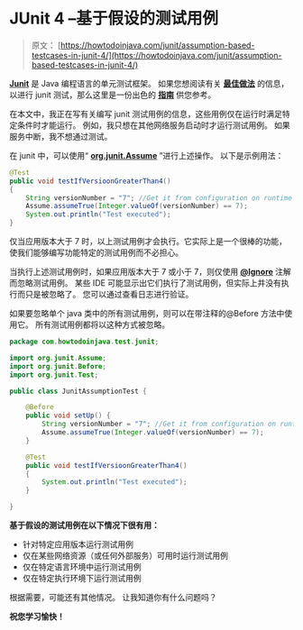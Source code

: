 # JUnit 4 –基于假设的测试用例

> 原文： [https://howtodoinjava.com/junit/assumption-based-testcases-in-junit-4/](https://howtodoinjava.com/junit/assumption-based-testcases-in-junit-4/)

[**Junit**](//howtodoinjava.com/junit/ "junit tutorials") 是 Java 编程语言的单元测试框架。 如果您想阅读有关 [**最佳做法**](//howtodoinjava.com/category/best-practices/ "best practices guides") 的信息，以进行 junit 测试，那么这里是一份出色的 [**指南**](//howtodoinjava.com/best-practices/unit-testing-best-practices-junit-reference-guide/ "Unit testing best practices : Junit Reference guide") 供您参考。

在本文中，我正在写有关编写 junit 测试用例的信息，这些用例仅在运行时满足特定条件时才能运行。 例如，我只想在其他网络服务启动时才运行测试用例。 如果服务中断，我不想通过测试。

在 junit 中，可以使用“ [**org.junit.Assume**](http://junit.sourceforge.net/javadoc/org/junit/Assume.html "junit assume") ”进行上述操作。 以下是示例用法：

```java
@Test
public void testIfVersioonGreaterThan4()
{
	String versionNumber = "7"; //Get it from configuration on runtime
	Assume.assumeTrue(Integer.valueOf(versionNumber) == 7);
	System.out.println("Test executed");
}

```

仅当应用版本大于 7 时，以上测试用例才会执行。它实际上是一个很棒的功能，使我们能够编写功能特定的测试用例而不必担心。

当执行上述测试用例时，如果应用版本大于 7 或小于 7，则仅使用 [**@Ignore**](http://junit.sourceforge.net/javadoc/org/junit/Ignore.html "Ignore annotation") 注解而忽略测试用例。 某些 IDE 可能显示出它们执行了测试用例，但实际上并没有执行而只是被忽略了。 您可以通过查看日志进行验证。

如果要忽略单个 java 类中的所有测试用例，则可以在带注释的@Before 方法中使用它。 所有测试用例都将以这种方式被忽略。

```java
package com.howtodoinjava.test.junit;

import org.junit.Assume;
import org.junit.Before;
import org.junit.Test;

public class JunitAssumptionTest {

	@Before
	public void setUp() {
		String versionNumber = "7"; //Get it from configuration on runtime
		Assume.assumeTrue(Integer.valueOf(versionNumber) == 7);
	}

	@Test
	public void testIfVersioonGreaterThan4()
	{
		System.out.println("Test executed");
	}

}

```

**基于假设的测试用例在以下情况下很有用：**

*   针对特定应用版本运行测试用例
*   仅在某些网络资源（或任何外部服务）可用时运行测试用例
*   仅在特定语言环境中运行测试用例
*   仅在特定执行环境下运行测试用例

根据需要，可能还有其他情况。 让我知道你有什么问题吗？

**祝您学习愉快！**